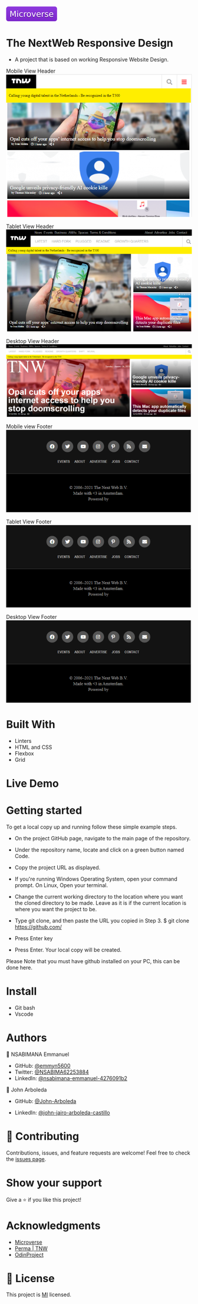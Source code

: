 ![](Microverse.svg)

# The NextWeb Responsive Design
- A project that is based on working Responsive Website Design.

Mobile View Header
![Mobile](./assets/head_mobile.png)

Tablet View Header
![Tablet](./assets/head_tablet.png)

Desktop View Header 
![Desktop](./assets/head_desktop.png)

Mobile view Footer
![Mobile](./assets/footer_mobile.png)

Tablet View Footer
![Mobile](./assets/footer_mobile.png)

Desktop View Footer
![Mobile](./assets/footer_mobile.png)

# Built With

- Linters
- HTML and CSS
- Flexbox
- Grid

# Live Demo


# Getting started 

To get a local copy up and running follow these simple example steps.

- On the project GitHub page, navigate to the main page of the repository.

- Under the repository name, locate and click on a green button named Code.

- Copy the project URL as displayed.

- If you're running Windows Operating System, open your command prompt. On Linux, Open your terminal.

- Change the current working directory to the location where you want the cloned directory to be made. Leave as it is if the current location is where you want the project to be.

- Type git clone, and then paste the URL you copied in Step 3.
$ git clone https://github.com/

- Press Enter key

- Press Enter. Your local copy will be created.

Please Note that you must have github installed on your PC, this can be done here.

# Install

- Git bash
- Vscode

# Authors

👤 NSABIMANA Emmanuel
- GitHub: [@emmyn5600](https://github.com/Emmyn5600)
- Twitter: [@NSABIMA62253884](https://twitter.com/NSABIMA62253884)
- LinkedIn: [@nsabimana-emmanuel-4276091b2](https://www.linkedin.com/in/nsabimana-emmanuel-4276091b2/)

👤 John Arboleda 

- GitHub: [@John-Arboleda](https://github.com/John-Arboleda)

- LinkedIn: [@john-jairo-arboleda-castillo](https://www.linkedin.com/in/john-jairo-arboleda-castillo/)

# 🤝 Contributing

Contributions, issues, and feature requests are welcome! Feel free to check the [issues page]().

# Show your support 

Give a ⭐️ if you like this project!

# Acknowledgments

- [Microverse](Microverse.org)
- [Perma | TNW](https://perma.cc/M5ZV-Q2D6)
- [OdinProject](https://www.theodinproject.com/)

# 📝 License 

This project is [MI](https://github.com/microverseinc/readme-template/blob/master/lic.url) licensed.

